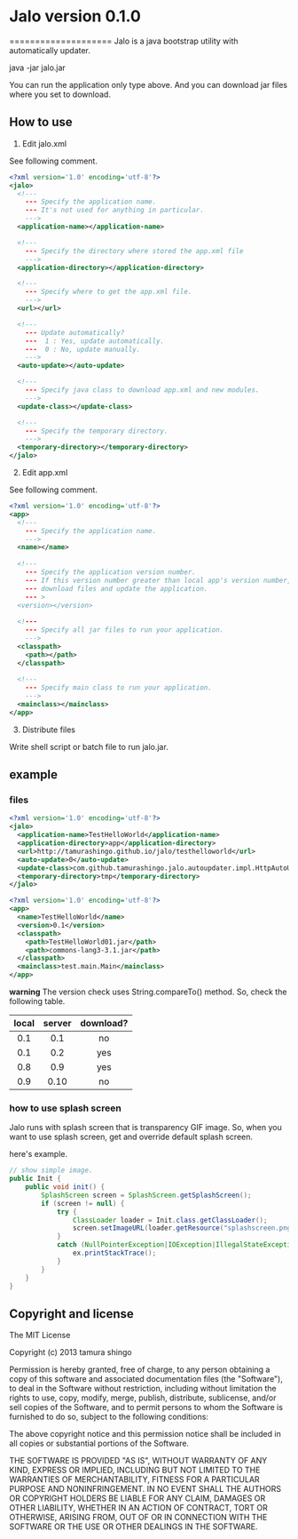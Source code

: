 # Jalo version 0.1.0
====================
Jalo is a java bootstrap utility with automatically updater.

java -jar jalo.jar

You can run the application only type above.
And you can download jar files where you set to download.


How to use
----------

1. Edit jalo.xml

See following comment.
```xml
<?xml version='1.0' encoding='utf-8'?>
<jalo>
  <!---
    --- Specify the application name.
    --- It's not used for anything in particular.
    --->
  <application-name></application-name>

  <!---
    --- Specify the directory where stored the app.xml file
    --->
  <application-directory></application-directory>

  <!---
    --- Specify where to get the app.xml file.
    --->
  <url></url>

  <!---
    --- Update automatically?
    ---  1 : Yes, update automatically.
    ---  0 : No, update manually.
    --->
  <auto-update></auto-update>

  <!---
    --- Specify java class to download app.xml and new modules.
    --->
  <update-class></update-class>

  <!---
    --- Specify the temporary directory.
    --->
  <temporary-directory></temporary-directory>
</jalo>
```


2. Edit app.xml

See following comment.

```xml
<?xml version='1.0' encoding='utf-8'?>
<app>
  <!---
    --- Specify the application name.
    --->
  <name></name>
  
  <!---
    --- Specify the application version number.
    --- If this version number greater than local app's version number,
    --- download files and update the application.
    --- >
  <version></version>
  
  <!---
    --- Specify all jar files to run your application.
    --->
  <classpath>
    <path></path>
  </classpath>
  
  <!---
    --- Specify main class to run your application.
    --->
  <mainclass></mainclass>
</app>
```


3. Distribute files

Write shell script or batch file to run jalo.jar.


example
-------
### files

```xml
<?xml version='1.0' encoding='utf-8'?>
<jalo>
  <application-name>TestHelloWorld</application-name>
  <application-directory>app</application-directory>
  <url>http://tamurashingo.github.io/jalo/testhelloworld</url>
  <auto-update>0</auto-update>
  <update-class>com.github.tamurashingo.jalo.autoupdater.impl.HttpAutoUpdater</update-class>
  <temporary-directory>tmp</temporary-directory>
</jalo>
```

```xml
<?xml version='1.0' encoding='utf-8'?>
<app>
  <name>TestHelloWorld</name>
  <version>0.1</version>
  <classpath>
    <path>TestHelloWorld01.jar</path>
    <path>commons-lang3-3.1.jar</path>
  </classpath>
  <mainclass>test.main.Main</mainclass>
</app>
```
    
    
**warning**
The version check uses String.compareTo() method.
So, check the following table.

| local | server | download? |
|:-----:|:------:|:---------:|
| 0.1   | 0.1    | no        |
| 0.1   | 0.2    | yes       |
| 0.8   | 0.9    | yes       |
| 0.9   | 0.10   | no        |


### how to use splash screen

Jalo runs with splash screen that is transparency GIF image.
So, when you want to use splash screen, get and override default splash screen.

here's example.

```java
// show simple image.
public Init {
    public void init() {
        SplashScreen screen = SplashScreen.getSplashScreen();
        if (screen != null) {
            try {
                ClassLoader loader = Init.class.getClassLoader(); 
                screen.setImageURL(loader.getResource("splashscreen.png"));
            }
            catch (NullPointerException|IOException|IllegalStateException ex) {
                ex.printStackTrace();
            }
        }
    }
}
```


Copyright and license
---------------------

The MIT License

Copyright (c) 2013 tamura shingo

Permission is hereby granted, free of charge, to any person obtaining
a copy of this software and associated documentation files (the
"Software"), to deal in the Software without restriction, including
without limitation the rights to use, copy, modify, merge, publish,
distribute, sublicense, and/or sell copies of the Software, and to
permit persons to whom the Software is furnished to do so, subject
to the following conditions:

The above copyright notice and this permission notice shall be included
in all copies or substantial portions of the Software.

THE SOFTWARE IS PROVIDED "AS IS", WITHOUT WARRANTY OF ANY KIND, EXPRESS
OR IMPLIED, INCLUDING BUT NOT LIMITED TO THE WARRANTIES OF MERCHANTABILITY,
FITNESS FOR A PARTICULAR PURPOSE AND NONINFRINGEMENT. IN NO EVENT SHALL
THE AUTHORS OR COPYRIGHT HOLDERS BE LIABLE FOR ANY CLAIM, DAMAGES OR
OTHER LIABILITY, WHETHER IN AN ACTION OF CONTRACT, TORT OR OTHERWISE,
ARISING FROM, OUT OF OR IN CONNECTION WITH THE SOFTWARE OR THE USE
OR OTHER DEALINGS IN THE SOFTWARE.

